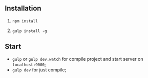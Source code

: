## Installation
1) ```npm install```

2) ```gulp install -g```

## Start
- ```gulp``` or ```gulp dev.watch``` for compile project and start server on `localhost:9000`;
- ```gulp dev``` for just compile;